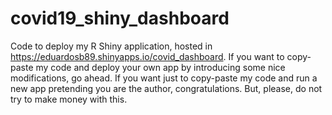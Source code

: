 # covid19_shiny_dashboard

Code to deploy my R Shiny application, hosted in https://eduardosb89.shinyapps.io/covid_dashboard. If you want to copy-paste my code and deploy your own app by introducing some nice modifications, go ahead. If you want just to copy-paste my code and run a new app pretending you are the author, congratulations. But, please, do not try to make money with this.
